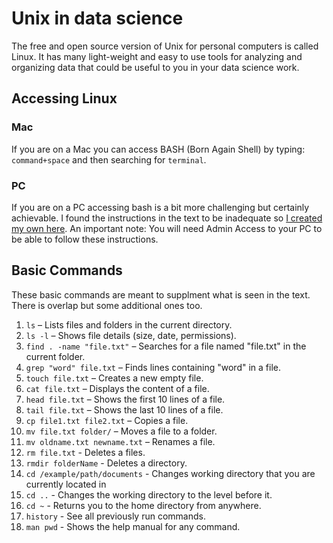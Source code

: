 # Unix in data science
The free and open source version of Unix for personal computers is called Linux. It has many light-weight and easy to use tools for analyzing and organizing data that could be useful to you in your data science work.
## Accessing Linux 
### Mac
If you are on a Mac you can access BASH (Born Again Shell) by typing:
`command+space` and then searching for `terminal`.
### PC
If you are on a PC accessing bash is a bit more challenging but certainly achievable. I found the instructions in the text to be inadequate so [I created my own here](https://tennesseetechuniversity-my.sharepoint.com/:p:/g/personal/mlittrell_tntech_edu/EW-ikoZA5zVLvd3ueLH-TOoBl5SIqtIwn2AZeZJUxtH6kQ?e=cqpPZS). An important note: You will need Admin Access to your PC to be able to follow these instructions.
## Basic Commands
These basic commands are meant to supplment what is seen in the text. There is overlap but some additional ones too.

1. `ls` – Lists files and folders in the current directory.
2. `ls -l` – Shows file details (size, date, permissions).
3. `find . -name "file.txt"` – Searches for a file named "file.txt" in the current folder.
4. `grep "word" file.txt` – Finds lines containing "word" in a file.
5. `touch file.txt` – Creates a new empty file.
6. `cat file.txt` – Displays the content of a file.
7. `head file.txt` – Shows the first 10 lines of a file.
8. `tail file.txt` – Shows the last 10 lines of a file.
9. `cp file1.txt file2.txt` – Copies a file.
10. `mv file.txt folder/` – Moves a file to a folder.
11. `mv oldname.txt newname.txt` – Renames a file.
12. `rm file.txt` - Deletes a files.
13. `rmdir folderName` - Deletes a directory.
14. `cd /example/path/documents` - Changes working directory that you are currently located in
15. `cd ..` - Changes the working directory to the level before it.
16. `cd ~` - Returns you to the home directory from anywhere.
17. `history` - See all previously run commands.
18. `man pwd` - Shows the help manual for any command. 
